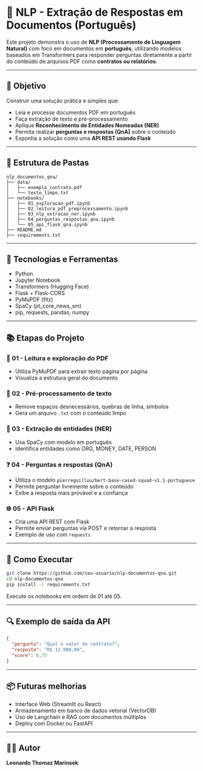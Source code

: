 # 🤖 NLP - Extração de Respostas em Documentos (Português)

Este projeto demonstra o uso de **NLP (Processamento de Linguagem Natural)** com foco em documentos em **português**, utilizando modelos baseados em Transformers para responder perguntas diretamente a partir do conteúdo de arquivos PDF como **contratos ou relatórios**.

---

## 📌 Objetivo

Construir uma solução prática e simples que:
- Leia e processe documentos PDF em português
- Faça extração de texto e pré-processamento
- Aplique **Reconhecimento de Entidades Nomeadas (NER)**
- Permita realizar **perguntas e respostas (QnA)** sobre o conteúdo
- Exponha a solução como uma **API REST usando Flask**

---

## 📁 Estrutura de Pastas

```
nlp_documentos_qna/
├── data/
│   ├── exemplo_contrato.pdf
│   └── texto_limpo.txt
├── notebooks/
│   ├── 01_exploracao_pdf.ipynb
│   ├── 02_leitura_pdf_preprocessamento.ipynb
│   ├── 03_nlp_extracao_ner.ipynb
│   ├── 04_perguntas_respostas_qna.ipynb
│   └── 05_api_flask_qna.ipynb
├── README.md
├── requirements.txt
```

---

## 🧰 Tecnologias e Ferramentas

- Python
- Jupyter Notebook
- Transformers (Hugging Face)
- Flask + Flask-CORS
- PyMuPDF (fitz)
- SpaCy (pt_core_news_sm)
- pip, requests, pandas, numpy

---

## 📚 Etapas do Projeto

### 📄 01 - Leitura e exploração do PDF
- Utiliza PyMuPDF para extrair texto página por página
- Visualiza a estrutura geral do documento

### 🧼 02 - Pré-processamento de texto
- Remove espaços desnecessários, quebras de linha, símbolos
- Gera um arquivo `.txt` com o conteúdo limpo

### 🧠 03 - Extração de entidades (NER)
- Usa SpaCy com modelo em português
- Identifica entidades como ORG, MONEY, DATE, PERSON

### ❓ 04 - Perguntas e respostas (QnA)
- Utiliza o modelo `pierreguillou/bert-base-cased-squad-v1.1-portuguese`
- Permite perguntar livremente sobre o conteúdo
- Exibe a resposta mais provável e a confiança

### 🌐 05 - API Flask
- Cria uma API REST com Flask
- Permite enviar perguntas via POST e retornar a resposta
- Exemplo de uso com `requests`

---

## 🔧 Como Executar

```bash
git clone https://github.com/seu-usuario/nlp-documentos-qna.git
cd nlp-documentos-qna
pip install -r requirements.txt
```

Execute os notebooks em ordem de 01 até 05.

---

## 🔍 Exemplo de saída da API

```json
{
  "pergunta": "Qual o valor do contrato?",
  "resposta": "R$ 12.000,00",
  "score": 0.75
}
```

---

## 📦 Futuras melhorias

- Interface Web (Streamlit ou React)
- Armazenamento em banco de dados vetorial (VectorDB)
- Uso de Langchain e RAG com documentos múltiplos
- Deploy com Docker ou FastAPI

---

## 👨‍💻 Autor

**Leonardo Thomaz Marinsek**  
